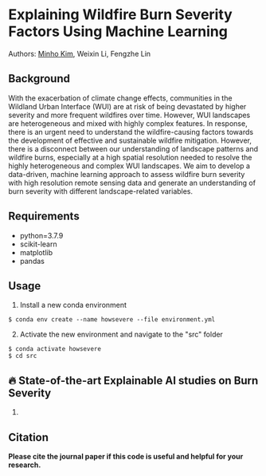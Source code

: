 # Explaining Wildfire Burn Severity Factors Using Machine Learning
Authors: [Minho Kim](https://minho.me), Weixin Li, Fengzhe Lin

Background
---------------------
With the exacerbation of climate change effects, communities in the Wildland Urban Interface (WUI) are at risk of being devastated by higher severity and more frequent wildfires over time. However, WUI landscapes are heterogeneous and mixed with highly complex features. In response, there is an urgent need to understand the wildfire-causing factors towards the development of effective and sustainable wildfire mitigation. However, there is a disconnect between our understanding of landscape patterns and wildfire burns, especially at a high spatial resolution needed to resolve the highly heterogeneous and complex WUI landscapes. We aim to develop a data-driven, machine learning approach to assess wildfire burn severity with high resolution remote sensing data and generate an understanding of burn severity with different landscape-related variables.

Requirements
---------------------
- python=3.7.9
- scikit-learn
- matplotlib
- pandas

Usage
---------------------
1. Install a new conda environment
```
$ conda env create --name howsevere --file environment.yml
```
2. Activate the new environment and navigate to the "src" folder
```
$ conda activate howsevere
$ cd src
```

**:fire: State-of-the-art Explainable AI studies on Burn Severity**
---------------------
1.


Citation
---------------------
**Please cite the journal paper if this code is useful and helpful for your research.**

